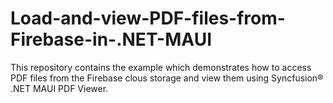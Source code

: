 # Load-and-view-PDF-files-from-Firebase-in-.NET-MAUI
This repository contains the example which demonstrates how to access PDF files from the Firebase clous storage and view them using Syncfusion&reg; .NET MAUI PDF Viewer.